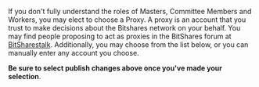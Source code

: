 If you don't fully understand the roles of Masters, Committee Members and Workers, you may elect to choose a Proxy. A proxy is an account that you trust to make decisions about the Bitshares network on your behalf. You may find people proposing to act as proxies in the BitShares forum at [BitSharestalk](https://bitsharestalk.org/index.php/board,75.0.html). Additionally, you may choose from the list below, or you can manually enter any account you choose.

**Be sure to select publish changes above once you've made your selection**.
